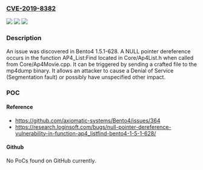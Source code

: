 ### [CVE-2019-8382](https://cve.mitre.org/cgi-bin/cvename.cgi?name=CVE-2019-8382)
![](https://img.shields.io/static/v1?label=Product&message=n%2Fa&color=blue)
![](https://img.shields.io/static/v1?label=Version&message=n%2Fa&color=blue)
![](https://img.shields.io/static/v1?label=Vulnerability&message=n%2Fa&color=brighgreen)

### Description

An issue was discovered in Bento4 1.5.1-628. A NULL pointer dereference occurs in the function AP4_List:Find located in Core/Ap4List.h when called from Core/Ap4Movie.cpp. It can be triggered by sending a crafted file to the mp4dump binary. It allows an attacker to cause a Denial of Service (Segmentation fault) or possibly have unspecified other impact.

### POC

#### Reference
- https://github.com/axiomatic-systems/Bento4/issues/364
- https://research.loginsoft.com/bugs/null-pointer-dereference-vulnerability-in-function-ap4_listfind-bento4-1-5-1-628/

#### Github
No PoCs found on GitHub currently.

